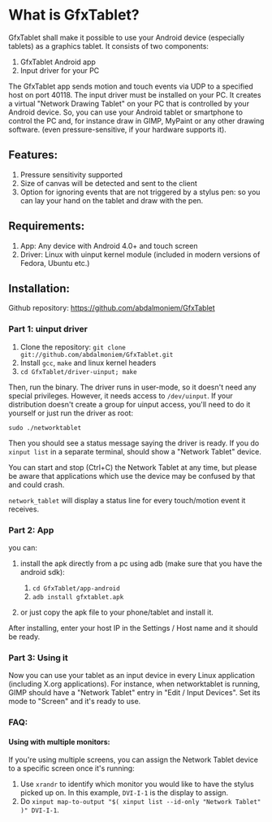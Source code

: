 # What is GfxTablet?
GfxTablet shall make it possible to use your Android device (especially tablets) as a graphics tablet.
It consists of two components:

1. GfxTablet Android app
2. Input driver for your PC

The GfxTablet app sends motion and touch events via UDP to a specified host on port 40118.
The input driver must be installed on your PC.
It creates a virtual "Network Drawing Tablet" on your PC that is controlled by your Android device.
So, you can use your Android tablet or smartphone to control the PC and,
for instance draw in GIMP, MyPaint or any other drawing software.
(even pressure-sensitive, if your hardware supports it).

## Features:
1. Pressure sensitivity supported
2. Size of canvas will be detected and sent to the client
3. Option for ignoring events that are not triggered by a stylus pen: so you can lay your hand on the tablet and draw with the pen.

## Requirements:
1. App: Any device with Android 4.0+ and touch screen
2. Driver: Linux with uinput kernel module (included in modern versions of Fedora, Ubuntu etc.)


## Installation:

Github repository: https://github.com/abdalmoniem/GfxTablet

### Part 1: uinput driver
1. Clone the repository:
   `git clone git://github.com/abdalmoniem/GfxTablet.git`
2. Install `gcc`, `make` and linux kernel headers
3. `cd GfxTablet/driver-uinput; make`

Then, run the binary. The driver runs in user-mode, so it doesn't need any special privileges.
However, it needs access to `/dev/uinput`. If your distribution doesn't create a group for
uinput access, you'll need to do it yourself or just run the driver as root:

`sudo ./networktablet`

Then you should see a status message saying the driver is ready. If you do `xinput list` in a separate
terminal, should show a "Network Tablet" device.

You can start and stop (Ctrl+C) the Network Tablet at any time, but please be aware that applications
which use the device may be confused by that and could crash.

`network_tablet` will display a status line for every touch/motion event it receives.


### Part 2: App

you can:

1. install the apk directly from a pc using adb (make sure that you have the android sdk):
	1. `cd GfxTablet/app-android`
	2. `adb install gfxtablet.apk`

2. or just copy the apk file to your phone/tablet and install it.

After installing, enter your host IP in the Settings / Host name and it should be ready.


### Part 3: Using it

Now you can use your tablet as an input device in every Linux application (including X.org
applications). For instance, when networktablet is running, GIMP should have a "Network Tablet"
entry in "Edit / Input Devices". Set its mode to "Screen" and it's ready to use.


### FAQ:

#### Using with multiple monitors:

If you're using multiple screens, you can assign the Network Tablet device to a specific screen
once it's running:

1. Use `xrandr` to identify which monitor you would like to have the stylus picked up on. In this example, `DVI-I-1`
   is the display to assign.
2. Do `xinput map-to-output "$( xinput list --id-only "Network Tablet" )" DVI-I-1`.